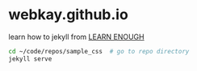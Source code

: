 # webkay.github.io

learn how to jekyll from [LEARN ENOUGH](https://www.learnenough.com/css-and-layout-tutorial/css/struct-layout)

```sh
cd ~/code/repos/sample_css  # go to repo directory
jekyll serve
```
